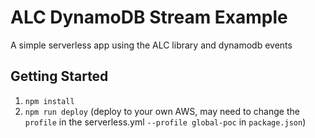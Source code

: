 # ALC DynamoDB Stream Example
A simple serverless app using the ALC library and dynamodb events

## Getting Started

1. `npm install`
2. `npm run deploy` (deploy to your own AWS, may need to change the `profile` in the serverless.yml `--profile global-poc` in `package.json`)
